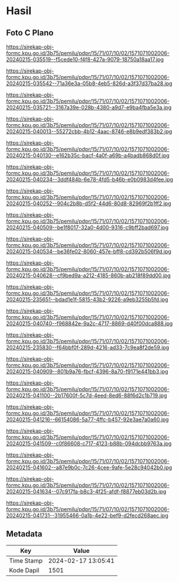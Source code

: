 # Hasil

## Foto C Plano

https://sirekap-obj-formc.kpu.go.id/3b75/pemilu/pdpr/15/71/07/10/02/1571071002006-20240215-035519--f5cede10-f4f8-427a-9079-18750a18aa17.jpg

https://sirekap-obj-formc.kpu.go.id/3b75/pemilu/pdpr/15/71/07/10/02/1571071002006-20240215-035542--71a36e3a-05b8-4eb5-826d-a3f37d37ba28.jpg

https://sirekap-obj-formc.kpu.go.id/3b75/pemilu/pdpr/15/71/07/10/02/1571071002006-20240215-035721--3167a39e-028b-4380-a9d7-e9ba4fba5e3a.jpg

https://sirekap-obj-formc.kpu.go.id/3b75/pemilu/pdpr/15/71/07/10/02/1571071002006-20240215-040013--55272cbb-4b12-4aac-8746-e8b9edf383b2.jpg

https://sirekap-obj-formc.kpu.go.id/3b75/pemilu/pdpr/15/71/07/10/02/1571071002006-20240215-040130--e162b35c-bacf-4a0f-a69b-a4badb868d0f.jpg

https://sirekap-obj-formc.kpu.go.id/3b75/pemilu/pdpr/15/71/07/10/02/1571071002006-20240215-040234--3ddf484b-6e78-4fd5-b46b-e0b0983d4fee.jpg

https://sirekap-obj-formc.kpu.go.id/3b75/pemilu/pdpr/15/71/07/10/02/1571071002006-20240215-040252--904c2b8b-d5f2-44d6-80d8-82969f2b1ff2.jpg

https://sirekap-obj-formc.kpu.go.id/3b75/pemilu/pdpr/15/71/07/10/02/1571071002006-20240215-040509--be1f8017-32a0-4d00-9316-c9bff2bad697.jpg

https://sirekap-obj-formc.kpu.go.id/3b75/pemilu/pdpr/15/71/07/10/02/1571071002006-20240215-040534--be36fe02-8060-457e-bff8-cd392b506f9d.jpg

https://sirekap-obj-formc.kpu.go.id/3b75/pemilu/pdpr/15/71/07/10/02/1571071002006-20240215-040628--cf9bed9a-a212-4185-860b-ab218f89dd00.jpg

https://sirekap-obj-formc.kpu.go.id/3b75/pemilu/pdpr/15/71/07/10/02/1571071002006-20240215-235651--bdad1e1f-5815-43b2-9226-a9eb3255b5fd.jpg

https://sirekap-obj-formc.kpu.go.id/3b75/pemilu/pdpr/15/71/07/10/02/1571071002006-20240215-040740--f968842e-9a2c-4717-8869-d40f00dca888.jpg

https://sirekap-obj-formc.kpu.go.id/3b75/pemilu/pdpr/15/71/07/10/02/1571071002006-20240215-235830--f64bbf0f-289d-4216-ad33-7c9ea8f2de59.jpg

https://sirekap-obj-formc.kpu.go.id/3b75/pemilu/pdpr/15/71/07/10/02/1571071002006-20240215-040909--801b9a76-fbcf-4396-8a70-f9171e441bb3.jpg

https://sirekap-obj-formc.kpu.go.id/3b75/pemilu/pdpr/15/71/07/10/02/1571071002006-20240215-041100--2b17600f-5c7d-4eed-8ed6-88f6d2c1b719.jpg

https://sirekap-obj-formc.kpu.go.id/3b75/pemilu/pdpr/15/71/07/10/02/1571071002006-20240215-041216--66154086-5a77-4ffc-b457-92e3ae7a0a60.jpg

https://sirekap-obj-formc.kpu.go.id/3b75/pemilu/pdpr/15/71/07/10/02/1571071002006-20240215-041509--c0f86608-c717-4123-b88b-094dcbb9763a.jpg

https://sirekap-obj-formc.kpu.go.id/3b75/pemilu/pdpr/15/71/07/10/02/1571071002006-20240215-041602--a87e9b0c-7c26-4cee-9afe-5e28c94042b0.jpg

https://sirekap-obj-formc.kpu.go.id/3b75/pemilu/pdpr/15/71/07/10/02/1571071002006-20240215-041634--07c917fa-b8c3-4f25-afdf-f8877eb03d2b.jpg

https://sirekap-obj-formc.kpu.go.id/3b75/pemilu/pdpr/15/71/07/10/02/1571071002006-20240215-041731--31955466-0a1b-4e22-bef9-d2fecd268aec.jpg


## Metadata

| Key        | Value               |
| ---------- | ------------------- |
| Time Stamp | 2024-02-17 13:05:41 |
| Kode Dapil | 1501                |



